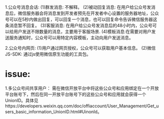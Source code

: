 1.公众号消息会话:
(1)群发消息: 不解释。
(2)被动回复消息: 在用户给公众号发消息后，微信服务器会将消息发到开发者预先在开发者中心设置的服务器地址，公众号可以在5秒内做出回复，可以回复一个消息，也可以回复命令告诉微信服务器这条消息暂不回复。
(3)客服消息: 在用户给公众号发消息后的48小时内，公众号可以给用户发送不限数量的消息，主要用于客服场景.
(4)模板消息:在需要对用户发送服务通知时，公众号可以用特定内容模板，主动向用户发送消息。

2.公众号内网页:
(1)用户通过网页授权，公众号可以获取用户基本信息。
(2)微信JS-SDK: 通过js使用微信原生功能的工具包。
# issue:
1.多公众号间共享用户：
需在微信开放平台中将这些公众号和应用绑定在一个开放平台账号下，然后在同一开放平台账号下的这些公众号和应用就会获得一个UnionID。具体见https://developers.weixin.qq.com/doc/offiaccount/User_Management/Get_users_basic_information_UnionID.html#UinonId。

